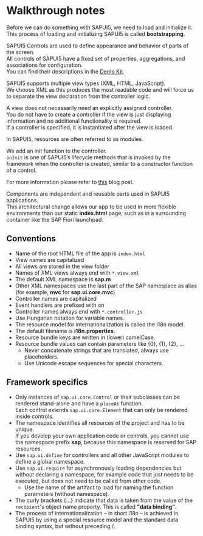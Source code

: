 # Walkthrough notes

Before we can do something with SAPUI5, we need to load and initialize it. \
This process of loading and initializing SAPUI5 is called **bootstrapping**.

SAPUI5 Controls are used to define appearance and behavior of parts of the screen. \
All controls of SAPUI5 have a fixed set of properties, aggregations, and associations for configuration. \
You can find their descriptions in the [Demo Kit](https://sapui5.hana.ondemand.com/#/api).

SAPUI5 supports multiple view types (XML, HTML, JavaScript). \
We choose XML as this produces the most readable code and will force us to separate the view declaration from the controller logic.

A view does not necessarily need an explicitly assigned controller. \
You do not have to create a controller if the view is just displaying information and no additional functionality is required. \
If a controller is specified, it is instantiated after the view is loaded.

In SAPUI5, resources are often referred to as modules.

We add an init function to the controller. \
`onInit` is one of SAPUI5’s lifecycle methods that is invoked by the framework when the controller is created, similar to a constructor function of a control.

For more information please refer to [this](https://blogs.sap.com/2018/11/12/sapui5-controller-lifecycle-methods-explained/) blog post.

Components are independent and reusable parts used in SAPUI5 applications. \
This architectural change allows our app to be used in more flexible environments than our static **index.html** page, such as in a surrounding container like the SAP Fiori launchpad.

## Conventions

* Name of the root HTML file of the app is `index.html`
* View names are capitalized
* All views are stored in the view folder
* Names of XML views always end with `*.view.xml`
* The default XML namespace is **sap.m**
* Other XML namespaces use the last part of the SAP namespace as alias (for example, **mvc** for **sap.ui.core.mvc**)
* Controller names are capitalized
* Event handlers are prefixed with on
* Controller names always end with `*.controller.js`
* Use Hungarian notation for variable names.
* The resource model for internationalization is called the i18n model.
* The default filename is **i18n.properties**.
* Resource bundle keys are written in (lower) camelCase.
* Resource bundle values can contain parameters like {0}, {1}, {2}, …
  * Never concatenate strings that are translated, always use placeholders.
  * Use Unicode escape sequences for special characters.

## Framework specifics

* Only instances of `sap.ui.core.Control` or their subclasses can be rendered stand-alone and have a `placeAt` function. \
  Each control extends `sap.ui.core.Element` that can only be rendered inside controls.
* The namespace identifies all resources of the project and has to be unique. \
  If you develop your own application code or controls, you cannot use the namespace prefix **sap**, because this namespace is reserved for SAP resources.
* Use `sap.ui.define` for controllers and all other JavaScript modules to define a global namespace.
* Use `sap.ui.require` for asynchronously loading dependencies but without declaring a namespace, for example code that just needs to be executed, but does not need to be called from other code.
  * Use the name of the artifact to load for naming the function parameters (without namespace).
* The curly brackets {…} indicate that data is taken from the value of the `recipient`'s object name property. This is called **"data binding"**.
* The process of internationalization – in short i18n – is achieved in SAPUI5 by using a special resource model and the standard data binding syntax, but without preceding /.
